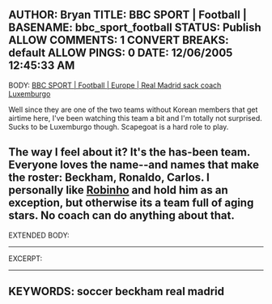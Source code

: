 AUTHOR: Bryan
TITLE: BBC SPORT | Football |
BASENAME: bbc_sport_football
STATUS: Publish
ALLOW COMMENTS: 1
CONVERT BREAKS: __default__
ALLOW PINGS: 0
DATE: 12/06/2005 12:45:33 AM
-----
BODY:
<a title="BBC SPORT | Football | Europe | Real Madrid sack coach Luxemburgo" href="http://news.bbc.co.uk/sport1/hi/football/europe/4497208.stm">BBC SPORT | Football | Europe | Real Madrid sack coach Luxemburgo</a>

Well since they are one of the two teams without Korean members that get airtime here, I've been watching this team a bit and I'm totally not surprised. Sucks to be Luxemburgo though. Scapegoat is a hard role to play.

The way I feel about it? It's the has-been team. Everyone loves the name--and names that make the roster: Beckham, Ronaldo, Carlos.  I personally like <a href="http://news.bbc.co.uk/sport1/hi/football/europe/4250368.stm">Robinho</a> and hold him as an exception, but otherwise its a team full of aging stars. No coach can do anything about that.
-----
EXTENDED BODY:

-----
EXCERPT:

-----
KEYWORDS:
soccer beckham real madrid
-----



